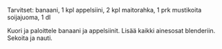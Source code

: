 Tarvitset:
banaani, 1 kpl
appelsiini, 2 kpl
maitorahka, 1 prk
mustikoita
soijajuoma, 1 dl

Kuori ja paloittele banaani ja appelsiinit. Lisää kaikki ainesosat blenderiin.
Sekoita ja nauti.